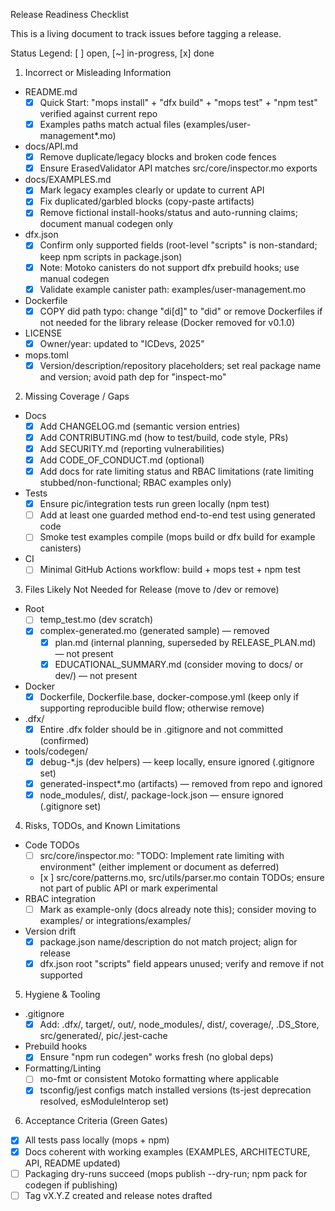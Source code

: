 Release Readiness Checklist

This is a living document to track issues before tagging a release.

Status Legend: [ ] open, [~] in-progress, [x] done

1) Incorrect or Misleading Information
- README.md
  - [x] Quick Start: "mops install" + "dfx build" + "mops test" + "npm test" verified against current repo
  - [x] Examples paths match actual files (examples/user-management*.mo)
- docs/API.md
  - [x] Remove duplicate/legacy blocks and broken code fences
  - [x] Ensure ErasedValidator API matches src/core/inspector.mo exports
- docs/EXAMPLES.md
  - [x] Mark legacy examples clearly or update to current API
  - [x] Fix duplicated/garbled blocks (copy-paste artifacts)
  - [x] Remove fictional install-hooks/status and auto-running claims; document manual codegen only
- dfx.json
  - [x] Confirm only supported fields (root-level "scripts" is non-standard; keep npm scripts in package.json)
  - [x] Note: Motoko canisters do not support dfx prebuild hooks; use manual codegen
  - [x] Validate example canister path: examples/user-management.mo
- Dockerfile
  - [x] COPY did path typo: change "di[d]" to "did" or remove Dockerfiles if not needed for the library release (Docker removed for v0.1.0)
- LICENSE
  - [x] Owner/year: updated to "ICDevs, 2025"
- mops.toml
  - [x] Version/description/repository placeholders; set real package name and version; avoid path dep for "inspect-mo"

2) Missing Coverage / Gaps
- Docs
  - [x] Add CHANGELOG.md (semantic version entries)
  - [x] Add CONTRIBUTING.md (how to test/build, code style, PRs)
  - [x] Add SECURITY.md (reporting vulnerabilities)
  - [x] Add CODE_OF_CONDUCT.md (optional)
  - [x] Add docs for rate limiting status and RBAC limitations (rate limiting stubbed/non-functional; RBAC examples only)
- Tests
  - [x] Ensure pic/integration tests run green locally (npm test)
  - [ ] Add at least one guarded method end-to-end test using generated code
  - [ ] Smoke test examples compile (mops build or dfx build for example canisters)
- CI
  - [ ] Minimal GitHub Actions workflow: build + mops test + npm test

3) Files Likely Not Needed for Release (move to /dev or remove)
- Root
  - [ ] temp_test.mo (dev scratch)
  - [x] complex-generated.mo (generated sample) — removed
    - [x] plan.md (internal planning, superseded by RELEASE_PLAN.md) — not present
    - [x] EDUCATIONAL_SUMMARY.md (consider moving to docs/ or dev/) — not present
- Docker
  - [x] Dockerfile, Dockerfile.base, docker-compose.yml (keep only if supporting reproducible build flow; otherwise remove)
- .dfx/
  - [x] Entire .dfx folder should be in .gitignore and not committed (confirmed)
- tools/codegen/
  - [x] debug-*.js (dev helpers) — keep locally, ensure ignored (.gitignore set)
  - [x] generated-inspect*.mo (artifacts) — removed from repo and ignored
  - [x] node_modules/, dist/, package-lock.json — ensure ignored (.gitignore set)

4) Risks, TODOs, and Known Limitations
- Code TODOs
  - [ ] src/core/inspector.mo: "TODO: Implement rate limiting with environment" (either implement or document as deferred)
  - [x ] src/core/patterns.mo, src/utils/parser.mo contain TODOs; ensure not part of public API or mark experimental
- RBAC integration
  - [ ] Mark as example-only (docs already note this); consider moving to examples/ or integrations/examples/
- Version drift
  - [x] package.json name/description do not match project; align for release
  - [x] dfx.json root "scripts" field appears unused; verify and remove if not supported

5) Hygiene & Tooling
- .gitignore
  - [x] Add: .dfx/, target/, out/, node_modules/, dist/, coverage/, .DS_Store, src/generated/, pic/.jest-cache
- Prebuild hooks
  - [x] Ensure "npm run codegen" works fresh (no global deps)
- Formatting/Linting
  - [ ] mo-fmt or consistent Motoko formatting where applicable
  - [x] tsconfig/jest configs match installed versions (ts-jest deprecation resolved, esModuleInterop set)

6) Acceptance Criteria (Green Gates)
- [x] All tests pass locally (mops + npm)
 - [x] Docs coherent with working examples (EXAMPLES, ARCHITECTURE, API, README updated)
- [ ] Packaging dry-runs succeed (mops publish --dry-run; npm pack for codegen if publishing)
- [ ] Tag vX.Y.Z created and release notes drafted
